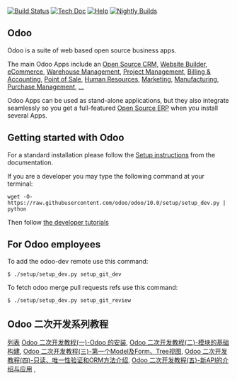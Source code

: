 [![Build Status](http://runbot.odoo.com/runbot/badge/flat/1/10.0.svg)](http://runbot.odoo.com/runbot)
[![Tech Doc](http://img.shields.io/badge/10.0-docs-875A7B.svg?style=flat)](http://www.odoo.com/documentation/10.0)
[![Help](http://img.shields.io/badge/10.0-help-875A7B.svg?style=flat)](https://www.odoo.com/forum/help-1)
[![Nightly Builds](http://img.shields.io/badge/10.0-nightly-875A7B.svg?style=flat)](http://nightly.odoo.com/)

Odoo
----

Odoo is a suite of web based open source business apps.

The main Odoo Apps include an <a href="https://www.odoo.com/page/crm">Open Source CRM</a>,
<a href="https://www.odoo.com/page/website-builder">Website Builder</a>,
<a href="https://www.odoo.com/page/e-commerce">eCommerce</a>,
<a href="https://www.odoo.com/page/warehouse">Warehouse Management</a>,
<a href="https://www.odoo.com/page/project-management">Project Management</a>,
<a href="https://www.odoo.com/page/accounting">Billing &amp; Accounting</a>,
<a href="https://www.odoo.com/page/point-of-sale">Point of Sale</a>,
<a href="https://www.odoo.com/page/employees">Human Resources</a>,
<a href="https://www.odoo.com/page/lead-automation">Marketing</a>,
<a href="https://www.odoo.com/page/manufacturing">Manufacturing</a>,
<a href="https://www.odoo.com/page/purchase">Purchase Management</a>,
<a href="https://www.odoo.com/#apps">...</a>

Odoo Apps can be used as stand-alone applications, but they also integrate seamlessly so you get
a full-featured <a href="https://www.odoo.com">Open Source ERP</a> when you install several Apps.


Getting started with Odoo
-------------------------
For a standard installation please follow the <a href="https://www.odoo.com/documentation/10.0/setup/install.html">Setup instructions</a>
from the documentation.

If you are a developer you may type the following command at your terminal:

    wget -O- https://raw.githubusercontent.com/odoo/odoo/10.0/setup/setup_dev.py | python

Then follow <a href="https://www.odoo.com/documentation/10.0/tutorials.html">the developer tutorials</a>


For Odoo employees
------------------

To add the odoo-dev remote use this command:

    $ ./setup/setup_dev.py setup_git_dev

To fetch odoo merge pull requests refs use this command:

    $ ./setup/setup_dev.py setup_git_review

Odoo 二次开发系列教程
------------------
<a href="http://www.cnblogs.com/kfx2007/category/911305.html">列表</a>
<a href="http://www.cnblogs.com/kfx2007/p/4405589.html">Odoo 二次开发教程(一)-Odoo 的安装</a>,
<a href="http://www.cnblogs.com/kfx2007/p/6078726.html">Odoo 二次开发教程(二)-模块的基础构建</a>,
<a href="http://www.cnblogs.com/kfx2007/p/6078815.html">Odoo 二次开发教程(三)-第一个Model及Form、Tree视图</a>,
<a href="http://www.cnblogs.com/kfx2007/p/6085578.html">Odoo 二次开发教程(四)-只读、唯一性验证和ORM方法介绍</a>,
<a href="http://www.cnblogs.com/kfx2007/p/6093994.html">Odoo 二次开发教程(五)-新API的介绍与应用</a>
<a href="http://www.cnblogs.com/kfx2007/p/6078726.html"></a>,
